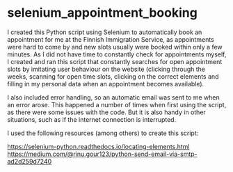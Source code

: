 # selenium_appointment_booking

I created this Python script using Selenium to automatically book an appointment for me at the Finnish Immigration Service, as appointments were hard to come by and new slots usually were booked within only a few minutes. As I did not have time to constantly check for appointments myself, I created and ran this script that constantly searches for open appointment slots by imitating user behaviour on the website (clicking through the weeks, scanning for open time slots, clicking on the correct elements and filling in my personal data when an appointment becomes available). 

I also included error handling, so an automatic email was sent to me when an error arose. This happened a number of times when first using the script, as there were some issues with the code. But it is also handy in other situations, such as if the internet connection is interrupted.

I used the following resources (among others) to create this script:

https://selenium-python.readthedocs.io/locating-elements.html
https://medium.com/@rinu.gour123/python-send-email-via-smtp-ad2d259d7240
